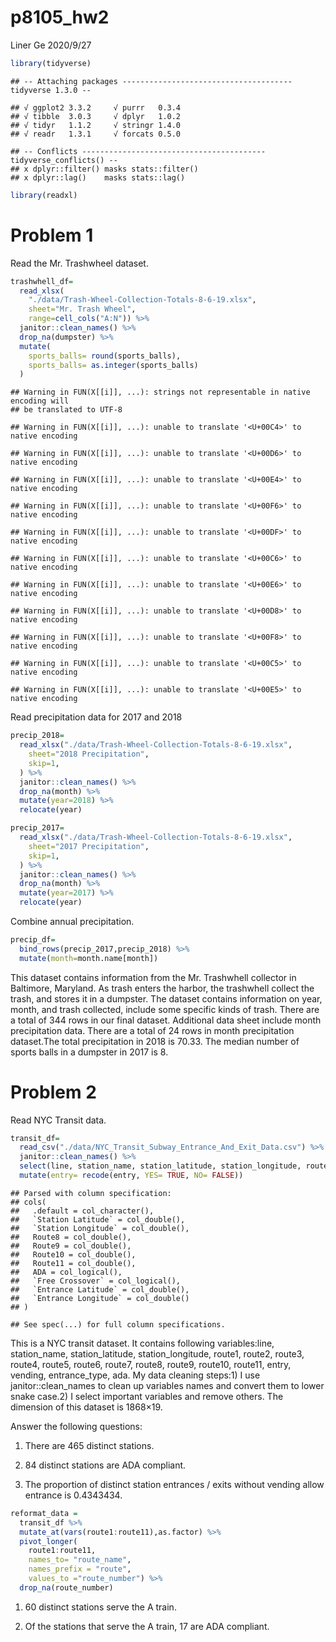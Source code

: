p8105\_hw2
================
Liner Ge
2020/9/27

``` r
library(tidyverse)
```

    ## -- Attaching packages -------------------------------------- tidyverse 1.3.0 --

    ## √ ggplot2 3.3.2     √ purrr   0.3.4
    ## √ tibble  3.0.3     √ dplyr   1.0.2
    ## √ tidyr   1.1.2     √ stringr 1.4.0
    ## √ readr   1.3.1     √ forcats 0.5.0

    ## -- Conflicts ----------------------------------------- tidyverse_conflicts() --
    ## x dplyr::filter() masks stats::filter()
    ## x dplyr::lag()    masks stats::lag()

``` r
library(readxl)
```

# Problem 1

Read the Mr. Trashwheel dataset.

``` r
trashwhell_df=
  read_xlsx(
    "./data/Trash-Wheel-Collection-Totals-8-6-19.xlsx",
    sheet="Mr. Trash Wheel",
    range=cell_cols("A:N")) %>% 
  janitor::clean_names() %>% 
  drop_na(dumpster) %>% 
  mutate(
    sports_balls= round(sports_balls),
    sports_balls= as.integer(sports_balls)
  )
```

    ## Warning in FUN(X[[i]], ...): strings not representable in native encoding will
    ## be translated to UTF-8

    ## Warning in FUN(X[[i]], ...): unable to translate '<U+00C4>' to native encoding

    ## Warning in FUN(X[[i]], ...): unable to translate '<U+00D6>' to native encoding

    ## Warning in FUN(X[[i]], ...): unable to translate '<U+00E4>' to native encoding

    ## Warning in FUN(X[[i]], ...): unable to translate '<U+00F6>' to native encoding

    ## Warning in FUN(X[[i]], ...): unable to translate '<U+00DF>' to native encoding

    ## Warning in FUN(X[[i]], ...): unable to translate '<U+00C6>' to native encoding

    ## Warning in FUN(X[[i]], ...): unable to translate '<U+00E6>' to native encoding

    ## Warning in FUN(X[[i]], ...): unable to translate '<U+00D8>' to native encoding

    ## Warning in FUN(X[[i]], ...): unable to translate '<U+00F8>' to native encoding

    ## Warning in FUN(X[[i]], ...): unable to translate '<U+00C5>' to native encoding

    ## Warning in FUN(X[[i]], ...): unable to translate '<U+00E5>' to native encoding

Read precipitation data for 2017 and 2018

``` r
precip_2018=
  read_xlsx("./data/Trash-Wheel-Collection-Totals-8-6-19.xlsx",
    sheet="2018 Precipitation",
    skip=1,
  ) %>% 
  janitor::clean_names() %>% 
  drop_na(month) %>% 
  mutate(year=2018) %>% 
  relocate(year)

precip_2017=
  read_xlsx("./data/Trash-Wheel-Collection-Totals-8-6-19.xlsx",
    sheet="2017 Precipitation",
    skip=1,
  ) %>% 
  janitor::clean_names() %>% 
  drop_na(month) %>% 
  mutate(year=2017) %>% 
  relocate(year)
```

Combine annual precipitation.

``` r
precip_df=
  bind_rows(precip_2017,precip_2018) %>% 
  mutate(month=month.name[month])
```

This dataset contains information from the Mr. Trashwhell collector in
Baltimore, Maryland. As trash enters the harbor, the trashwhell collect
the trash, and stores it in a dumpster. The dataset contains information
on year, month, and trash collected, include some specific kinds of
trash. There are a total of 344 rows in our final dataset. Additional
data sheet include month precipitation data. There are a total of 24
rows in month precipitation dataset.The total precipitation in 2018 is
70.33. The median number of sports balls in a dumpster in 2017 is 8.

# Problem 2

Read NYC Transit data.

``` r
transit_df=
  read_csv("./data/NYC_Transit_Subway_Entrance_And_Exit_Data.csv") %>% 
  janitor::clean_names() %>% 
  select(line, station_name, station_latitude, station_longitude, route1:route11, entry, vending, entrance_type, ada) %>% 
  mutate(entry= recode(entry, YES= TRUE, NO= FALSE))
```

    ## Parsed with column specification:
    ## cols(
    ##   .default = col_character(),
    ##   `Station Latitude` = col_double(),
    ##   `Station Longitude` = col_double(),
    ##   Route8 = col_double(),
    ##   Route9 = col_double(),
    ##   Route10 = col_double(),
    ##   Route11 = col_double(),
    ##   ADA = col_logical(),
    ##   `Free Crossover` = col_logical(),
    ##   `Entrance Latitude` = col_double(),
    ##   `Entrance Longitude` = col_double()
    ## )

    ## See spec(...) for full column specifications.

This is a NYC transit dataset. It contains following variables:line,
station\_name, station\_latitude, station\_longitude, route1, route2,
route3, route4, route5, route6, route7, route8, route9, route10,
route11, entry, vending, entrance\_type, ada. My data cleaning steps:1)
I use janitor::clean\_names to clean up variables names and convert them
to lower snake case.2) I select important variables and remove others.
The dimension of this dataset is 1868×19.

Answer the following questions:

1)  There are 465 distinct stations.

2)  84 distinct stations are ADA compliant.

3)  The proportion of distinct station entrances / exits without vending
    allow entrance is 0.4343434.

<!-- end list -->

``` r
reformat_data = 
  transit_df %>% 
  mutate_at(vars(route1:route11),as.factor) %>% 
  pivot_longer(
    route1:route11,
    names_to= "route_name",
    names_prefix = "route",
    values_to ="route_number") %>% 
  drop_na(route_number)
```

1)  60 distinct stations serve the A train.

2)  Of the stations that serve the A train, 17 are ADA compliant.
